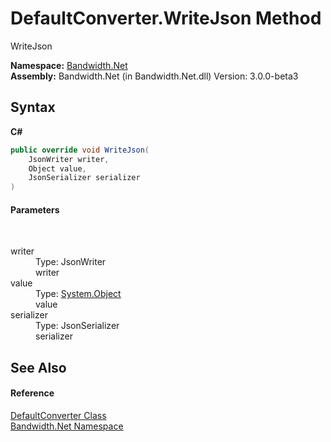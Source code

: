 ﻿# DefaultConverter.WriteJson Method 
 

WriteJson

**Namespace:**&nbsp;<a href ="N_Bandwidth_Net.md">Bandwidth.Net</a><br />**Assembly:**&nbsp;Bandwidth.Net (in Bandwidth.Net.dll) Version: 3.0.0-beta3

## Syntax

**C#**<br />
``` C#
public override void WriteJson(
	JsonWriter writer,
	Object value,
	JsonSerializer serializer
)
```


#### Parameters
&nbsp;<dl><dt>writer</dt><dd>Type: JsonWriter<br />writer</dd><dt>value</dt><dd>Type: <a href="http://msdn2.microsoft.com/en-us/library/e5kfa45b" target="_blank">System.Object</a><br />value</dd><dt>serializer</dt><dd>Type: JsonSerializer<br />serializer</dd></dl>

## See Also


#### Reference
<a href ="T_Bandwidth_Net_DefaultConverter.md">DefaultConverter Class</a><br /><a href ="N_Bandwidth_Net.md">Bandwidth.Net Namespace</a><br />
